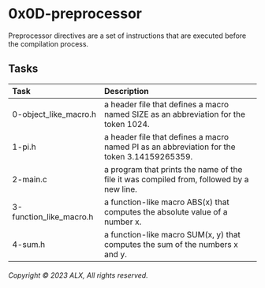 # 0x0D-preprocessor

Preprocessor directives are a set of instructions that are executed before the compilation process.

## Tasks

| Task | Description |
|:--|:--|
| 0-object_like_macro.h | a header file that defines a macro named SIZE as an abbreviation for the token 1024. |
| 1-pi.h | a header file that defines a macro named PI as an abbreviation for the token 3.14159265359. |
| 2-main.c | a program that prints the name of the file it was compiled from, followed by a new line. |
| 3-function_like_macro.h | a function-like macro ABS(x) that computes the absolute value of a number x. |
| 4-sum.h | a function-like macro SUM(x, y) that computes the sum of the numbers x and y. |

###### Copyright © 2023 ALX, All rights reserved.
